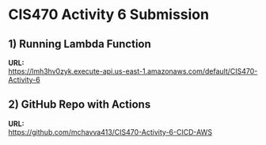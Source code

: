 # CIS470 Activity 6 Submission

## 1) Running Lambda Function
**URL:**  
https://lmh3hv0zyk.execute-api.us-east-1.amazonaws.com/default/CIS470-Activity-6
## 2) GitHub Repo with Actions
**URL:**  
https://github.com/mchavva413/CIS470-Activity-6-CICD-AWS

